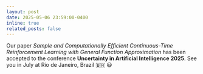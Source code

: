 ```yaml
---
layout: post
date: 2025-05-06 23:59:00-0400
inline: true
related_posts: false
---
```


Our paper *Sample and Computationally Efficient Continuous-Time Reinforcement Learning with General Function Approximation* has been accepted to the conference **Uncertainty in Artificial Intelligence 2025**. See you in July at Rio de Janeiro, Brazil :brazil: :smiley: